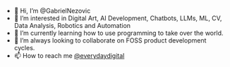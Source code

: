 - 👋 Hi, I’m @GabrielNezovic
- 👀 I’m interested in Digital Art, AI Development, Chatbots, LLMs, ML, CV, Data Analysis, Robotics and Automation
- 🌱 I’m currently learning how to use programming to take over the world.
- 💞️ I’m always looking to collaborate on FOSS product development cycles.
- 📫 How to reach me [@everydaydigital](https://www.instagram.com/everydaydigital/)

<!---
GabrielNezovic/GabrielNezovic is a ✨ special ✨ repository because its `README.md` (this file) appears on your GitHub profile.
You can click the Preview link to take a look at your changes.
--->
